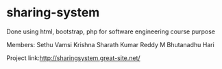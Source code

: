 # sharing-system
Done using html, bootstrap, php for software engineering course purpose

Members:
Sethu Vamsi Krishna
Sharath Kumar Reddy M
Bhutanadhu Hari

Project link:http://sharingsystem.great-site.net/
